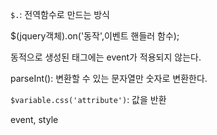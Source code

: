 `$.`: 전역함수로 만드는 방식

$(jquery객체).on('동작',이벤트 핸들러 함수);

동적으로 생성된 태그에는 event가 적용되지 않는다.

parseInt(): 변환할 수 있는 문자열만 숫자로 변환한다.

`$variable.css('attribute')`: 값을 반환

event, style